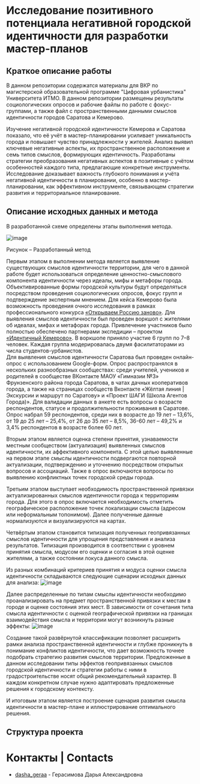 # Исследование позитивного потенциала негативной городской идентичности для разработки мастер-планов
Краткое описание работы
----------

В данном репозитории содержатся материалы для ВКР по магистерской образовательной программе "Цифровая урбанистика" Университета ИТМО.
В данном репозитории размещены результаты социологических опросов и рабочие файлы по работе с фокус-группами, а также файл с пространственными данными смыслов идентичности городов Саратова и Кемерово.

Изучение негативной городской идентичности Кемерова и Саратова показало, что её учёт в мастер-планировании усиливает уникальность города и повышает чувство принадлежности у жителей.  Анализ выявил ключевые негативные аспекты, их пространственное расположение и семь типов смыслов, формирующих идентичность.
Разработаны стратегии преобразования негативных аспектов в позитивные с учётом особенностей каждого типа, предлагающие конкретные инструменты.  Исследование доказывает важность глубокого понимания и учёта негативной идентичности в планировании, особенно в мастер-планировании, как эффективном инструменте, связывающем стратегии развития и территориальное планирование.

Описание исходных данных и метода
----------
В разработанной схеме определены этапы выполнения метода.

![image](https://github.com/user-attachments/assets/1f2ee837-92c9-45ee-8ecb-1b644c9a5a72)

Рисунок  – Разработанный метод

Первым этапом в выполнении метода является выявление существующих смыслов идентичности территории, для чего в данной работе будет использоваться определение ценностно-смыслового компонента идентичности через идеалы, мифы и метафоры города. Объективированные формы городской культуры будут определяться посредством проведения социологических опросов, фокус групп и подтверждение экспертным мнением. Для кейса Кемерово была возможность проведения очного исследования в рамках профессионального конкурса [«Открываем Россию заново»](https://openrussia.rsv.ru/). Для выявления смыслов идентичности был проведен воркшоп с жителями об идеалах, мифах и метафорах города. Привлечение участников было полностью обеспечено партнерами экспедиции – проектом [«Идентичный Кемерово»](https://idkem.ru/). В воркшопе приняло участие 6 групп по 7–8 человек. Каждая группа модерировалась двумя фасилитаторами из числа студентов-урбанистов.  
Для выявления смыслов идентичности Саратова был проведен онлайн-опрос с использованием Google-форм. Опрос распространялся в нескольких разнообразных сообществах: среди учителей, учеников и родителей в сообществе ВКонтакте МАОУ «Гимназии №3» Фрунзенского района города Саратова, в чатах дачных кооперативов города, а также на страницах сообществ Вконтакте «Жёлтая линия | Экскурсии и маршрут по Саратову»  и «Проект ШАГИ (Школа Агентов Города)». Для валидации данных в анкете есть вопросы о возрасте респондентов, статусе и продолжительности проживания в Саратове. Опрос набрал 59 респондентов, среди них в возрасте до 19 лет – 13,6%, от 19 до 25 лет – 25,4%, от 26 до 35 лет – 8,5%, 36-60 лет – 49,2% и 3,4% респондентов в возрасте более 60 лет.

Вторым этапом является оценка степени принятия, узнаваемости местным сообществом (актуализация) выявленных смыслов идентичности, их аффективного компонента. С этой целью выявленные на первом этапе смыслы идентичности подвергаются повторной актуализации, подтверждению и уточнению посредством открытых вопросов и ассоциаций. Также в опрос включаются вопросы по выявлению конфликтных точек городской среды города. 

Третьим этапом выступает необходимость пространственной привязки актуализированных смыслов идентичности города к территориям города. Для этого в опрос включается необходимость отметить географическое расположение точек локализации смысла (адресом или неформальным топонимом). Далее полученные данные нормализуются и визуализируются на картах.

Четвёртым этапом становится типизация полученных геопривязанных смыслов идентичности для упрощения представления и анализа результатов. Типизация производится в соответствии с уровнем принятия смысла, модусом его оценки и согласия в этой оценке жителями, а также состоянии локуса данного смысла.

Из разных комбинаций критериев принятия и модуса оценки смысла идентичности складываются следующие сценарии исходных данных для анализа:
![image](https://github.com/user-attachments/assets/85adfe72-b3b7-46e7-b5f1-519a11221688)

Далее распределенные по типам смыслы идентичности необходимо проанализировать на предмет пространственной привязки к местам в городе и оценке состояния этих мест. 
В зависимости от сочетания типа смысла идентичности с оценкой географической привязки на границах взаимодействия смысла и территории могут возникнуть разные эффекты:
![image](https://github.com/user-attachments/assets/2ca63588-4abb-47dc-8799-3c1cb6cc289d)


Создание такой развёрнутой классификации позволяет расширить рамки анализа пространственной идентичности и глубже проникнуть в понимание конфликтов идентичности, что дает возможность точнее подобрать стратегию развития смыслов территории.
Предложенные в данном исследовании типы эффектов геопривязанных смыслов городской идентичности и стратегии работы с ними в градостроительстве носят общий рекомендательный характер. В каждом конкретном случае нужно адаптировать предложенные решения к городскому контексту.

И итоговым этапом является построение сценария развития смысла идентичности в мастер-плане и иллюстрирование оптимального решения.

Структура проекта
----------


# Контакты | Contacts
- [dasha_geraa](https://t.me/dasha_geraa) - Герасимова Дарья Александровна



